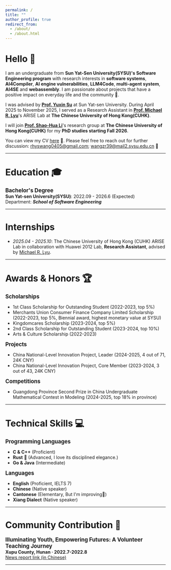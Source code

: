 ```yaml
---
permalink: /
title: ""
author_profile: true
redirect_from: 
  - /about/
  - /about.html
---
```

# Hello 👋
I am an undergraduate from **Sun Yat-Sen University(SYSU)'s Software Engineering program** with research interests in **software systems**, **AI4Compiler**, **AI engine vulnerabilities**, **LLM4Code**, **multi-agent system**, **AI4SE** and **webassembly**. I am passionate about projects that have a positive impact on everyday life and the community 🌟.

I was advised by **[Prof. Yuxin Su](https://sse.sysu.edu.cn/teacher/221)** at Sun Yat-sen University. During April 2025 to November 2025, I served as a Research Assistant in **[Prof. Michael R. Lyu](https://www.cse.cuhk.edu.hk/lyu/)**'s ARISE Lab at **The Chinese University of Hong Kong(CUHK)**.

I will join **[Prof. Shao-Hua Li](https://shao-hua-li.github.io/)**'s research group at **The Chinese University of Hong Kong(CUHK)** for my **PhD studies starting Fall 2026**.

You can view my CV [here](https://drive.google.com/file/d/1C0UyQC3EjuYsMd4WkLEKwHUUSkUQ8Vrq/view?usp=sharing) 📄. Please feel free to reach out for further discussion: [rhyswang0405@gmail.com](mailto:rhyswang0405@gmail.com); [wangzr39@mail2.sysu.edu.cn](mailto:wangzr39@mail2.sysu.edu.cn) 📧

---
# Education 🎓
<span style="font-size: 1.2em; font-weight: bold;">Bachelor's Degree</span>  
**Sun Yat-sen University(SYSU)**: 2022.09 - 2026.6 (Expected)  
Department: ***School of Software Engineering***

<!--  # Project Experience -->
<!-- Internships -->
<!-- Academic Services -->

---
# Internships
- *2025.04 - 2025.10*: The Chinese University of Hong Kong (CUHK) ARISE Lab in collaboration with Huawei 2012 Lab, **Research Assistant**, advised by [Michael R. Lyu](https://www.cse.cuhk.edu.hk/lyu/).

---
# Awards & Honors 🏆
<span style="font-size: 1.2em; font-weight: bold;">Scholarships</span>  
- 1st Class Scholarship for Outstanding Student (2022-2023, top 5%)
- Merchants Union Consumer Finance Company Limited Scholarship (2022-2023, top 5%, Biennial award, highest monetary value at SYSU)
- Kingdomcares Scholarship (2023-2024, top 5%)
- 2nd Class Scholarship for Outstanding Student (2023-2024, top 10%)
- Arts & Culture Scholarship (2022-2023)  

<span style="font-size: 1.2em; font-weight: bold;">Projects</span>  
- China National-Level Innovation Project, Leader (2024-2025, 4 out of 71, 24K CNY)
- China National-Level Innovation Project, Core Member (2023-2024, 3 out of 43, 24K CNY)  

<span style="font-size: 1.2em; font-weight: bold;">Competitions</span>  
- Guangdong Province Second Prize in China Undergraduate Mathematical Contest in Modeling (2024-2025, top 18% in province)

---
# Technical Skills 💻
<span style="font-size: 1.2em; font-weight: bold;">Programming Languages</span>  
- **C & C++** (Proficient)
- **Rust** 🦀 (Advanced, I love its disciplined elegance.)
- **Go & Java** (Intermediate)  

<span style="font-size: 1.2em; font-weight: bold;">Languages</span>  
- **English** (Proficient, IELTS 7)
- **Chinese** (Native speaker)
- **Cantonese** (Elementary, But I'm improving💪)
- **Xiang Dialect** (Native speaker)

---
# Community Contribution 🌟
<span style="font-size: 1.2em; font-weight: bold;">Illuminating Youth, Empowering Futures: A Volunteer Teaching Journey</span>  
**Xupu County, Hunan · 2022.7-2022.8**  
[News report link (in Chinese)](https://m.voc.com.cn/xhn/news/202207/17454263.html)

---
<script type='text/javascript' id='clustrmaps' src='//cdn.clustrmaps.com/map_v2.js?cl=ffffff&w=a&t=tt&d=qk3qaVrPcP47uNTlR8Cii3-WV8cYtO63kkRzMNwTU68&co=3589c4'></script>
